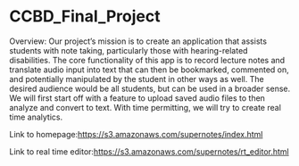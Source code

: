 # CCBD_Final_Project

Overview:
Our project’s mission is to create an application that assists students with note taking, particularly those with hearing-related disabilities. The core functionality of this app is to record lecture notes and translate audio input into text that can then be bookmarked, commented on, and potentially manipulated by the student in other ways as well. The desired audience would be all students, but can be used in a broader sense.  We will first start off with a feature to upload saved audio files to then analyze and convert to text. With time permitting, we will try to create real time analytics.

Link to homepage:https://s3.amazonaws.com/supernotes/index.html

Link to real time editor:https://s3.amazonaws.com/supernotes/rt_editor.html
